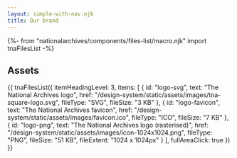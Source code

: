 ```yaml
---
layout: simple-with-nav.njk
title: Our brand
---
```


{%- from "nationalarchives/components/files-list/macro.njk" import tnaFilesList -%}

## Assets

{{ tnaFilesList({
  itemHeadingLevel: 3,
  items: [
    {
      id: "logo-svg",
      text: "The National Archives logo",
      href: "/design-system/static/assets/images/tna-square-logo.svg",
      fileType: "SVG",
      fileSize: "3 KB"
    },
    {
      id: "logo-favicon",
      text: "The National Archives favicon",
      href: "/design-system/static/assets/images/favicon.ico",
      fileType: "ICO",
      fileSize: "7 KB"
    },
    {
      id: "logo-png",
      text: "The National Archives logo (rasterised)",
      href: "/design-system/static/assets/images/icon-1024x1024.png",
      fileType: "PNG",
      fileSize: "51 KB",
      fileExtent: "1024 x 1024px"
    }
  ],
  fullAreaClick: true
}) }}
